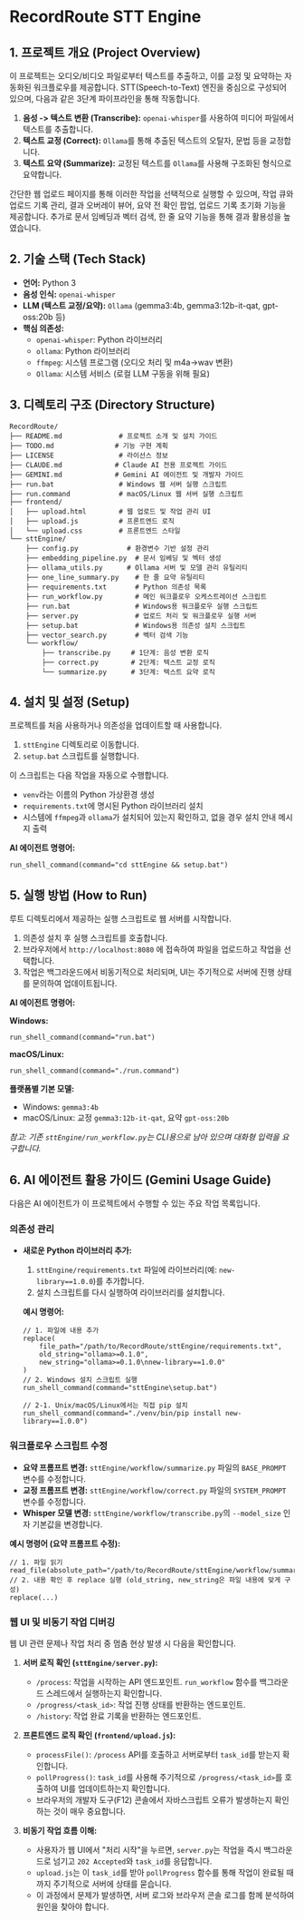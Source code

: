 # RecordRoute STT Engine

## 1. 프로젝트 개요 (Project Overview)

이 프로젝트는 오디오/비디오 파일로부터 텍스트를 추출하고, 이를 교정 및 요약하는 자동화된 워크플로우를 제공합니다. STT(Speech-to-Text) 엔진을 중심으로 구성되어 있으며, 다음과 같은 3단계 파이프라인을 통해 작동합니다.

 1.  **음성 -> 텍스트 변환 (Transcribe):** `openai-whisper`를 사용하여 미디어 파일에서 텍스트를 추출합니다.
 2.  **텍스트 교정 (Correct):** `Ollama`를 통해 추출된 텍스트의 오탈자, 문법 등을 교정합니다.
 3.  **텍스트 요약 (Summarize):** 교정된 텍스트를 `Ollama`를 사용해 구조화된 형식으로 요약합니다.

간단한 웹 업로드 페이지를 통해 이러한 작업을 선택적으로 실행할 수 있으며, 작업 큐와 업로드 기록 관리, 결과 오버레이 뷰어, 요약 전 확인 팝업, 업로드 기록 초기화 기능을 제공합니다.
추가로 문서 임베딩과 벡터 검색, 한 줄 요약 기능을 통해 결과 활용성을 높였습니다.

## 2. 기술 스택 (Tech Stack)

-   **언어:** Python 3
-   **음성 인식:** `openai-whisper`
-   **LLM (텍스트 교정/요약):** `Ollama` (gemma3:4b, gemma3:12b-it-qat, gpt-oss:20b 등)
-   **핵심 의존성:**
    -   `openai-whisper`: Python 라이브러리
    -   `ollama`: Python 라이브러리
    -   `ffmpeg`: 시스템 프로그램 (오디오 처리 및 m4a→wav 변환)
    -   `Ollama`: 시스템 서비스 (로컬 LLM 구동을 위해 필요)

## 3. 디렉토리 구조 (Directory Structure)

```
RecordRoute/
├── README.md              # 프로젝트 소개 및 설치 가이드
├── TODO.md               # 기능 구현 계획
├── LICENSE                # 라이선스 정보
├── CLAUDE.md             # Claude AI 전용 프로젝트 가이드
├── GEMINI.md             # Gemini AI 에이전트 및 개발자 가이드
├── run.bat                # Windows 웹 서버 실행 스크립트
├── run.command            # macOS/Linux 웹 서버 실행 스크립트
├── frontend/
│   ├── upload.html        # 웹 업로드 및 작업 관리 UI
│   ├── upload.js          # 프론트엔드 로직
│   └── upload.css         # 프론트엔드 스타일
└── sttEngine/
    ├── config.py            # 환경변수 기반 설정 관리
    ├── embedding_pipeline.py  # 문서 임베딩 및 벡터 생성
    ├── ollama_utils.py      # Ollama 서버 및 모델 관리 유틸리티
    ├── one_line_summary.py    # 한 줄 요약 유틸리티
    ├── requirements.txt       # Python 의존성 목록
    ├── run_workflow.py        # 메인 워크플로우 오케스트레이션 스크립트
    ├── run.bat                # Windows용 워크플로우 실행 스크립트
    ├── server.py              # 업로드 처리 및 워크플로우 실행 서버
    ├── setup.bat              # Windows용 의존성 설치 스크립트
    ├── vector_search.py       # 벡터 검색 기능
    └── workflow/
        ├── transcribe.py     # 1단계: 음성 변환 로직
        ├── correct.py        # 2단계: 텍스트 교정 로직
        └── summarize.py      # 3단계: 텍스트 요약 로직
```

## 4. 설치 및 설정 (Setup)

프로젝트를 처음 사용하거나 의존성을 업데이트할 때 사용합니다.

1.  `sttEngine` 디렉토리로 이동합니다.
2.  `setup.bat` 스크립트를 실행합니다.

이 스크립트는 다음 작업을 자동으로 수행합니다.
-   `venv`라는 이름의 Python 가상환경 생성
-   `requirements.txt`에 명시된 Python 라이브러리 설치
-   시스템에 `ffmpeg`과 `ollama`가 설치되어 있는지 확인하고, 없을 경우 설치 안내 메시지 출력

**AI 에이전트 명령어:**
```
run_shell_command(command="cd sttEngine && setup.bat")
```

## 5. 실행 방법 (How to Run)

루트 디렉토리에서 제공하는 실행 스크립트로 웹 서버를 시작합니다.

1. 의존성 설치 후 실행 스크립트를 호출합니다.
2. 브라우저에서 `http://localhost:8080` 에 접속하여 파일을 업로드하고 작업을 선택합니다.
3. 작업은 백그라운드에서 비동기적으로 처리되며, UI는 주기적으로 서버에 진행 상태를 문의하여 업데이트됩니다.

**AI 에이전트 명령어:**

**Windows:**
```
run_shell_command(command="run.bat")
```

**macOS/Linux:**
```
run_shell_command(command="./run.command")
```

**플랫폼별 기본 모델:**
- Windows: `gemma3:4b`
- macOS/Linux: 교정 `gemma3:12b-it-qat`, 요약 `gpt-oss:20b`

*참고: 기존 `sttEngine/run_workflow.py`는 CLI용으로 남아 있으며 대화형 입력을 요구합니다.*

## 6. AI 에이전트 활용 가이드 (Gemini Usage Guide)

다음은 AI 에이전트가 이 프로젝트에서 수행할 수 있는 주요 작업 목록입니다.

### 의존성 관리

-   **새로운 Python 라이브러리 추가:**
    1.  `sttEngine/requirements.txt` 파일에 라이브러리(예: `new-library==1.0.0`)를 추가합니다.
    2.  설치 스크립트를 다시 실행하여 라이브러리를 설치합니다.

    **예시 명령어:**
    ```
    // 1. 파일에 내용 추가
    replace(
        file_path="/path/to/RecordRoute/sttEngine/requirements.txt",
        old_string="ollama>=0.1.0",
        new_string="ollama>=0.1.0\nnew-library==1.0.0"
    )
    // 2. Windows 설치 스크립트 실행
    run_shell_command(command="sttEngine\setup.bat")
    
    // 2-1. Unix/macOS/Linux에서는 직접 pip 설치
    run_shell_command(command="./venv/bin/pip install new-library==1.0.0")
    ```

### 워크플로우 스크립트 수정

-   **요약 프롬프트 변경:** `sttEngine/workflow/summarize.py` 파일의 `BASE_PROMPT` 변수를 수정합니다.
-   **교정 프롬프트 변경:** `sttEngine/workflow/correct.py` 파일의 `SYSTEM_PROMPT` 변수를 수정합니다.
-   **Whisper 모델 변경:** `sttEngine/workflow/transcribe.py`의 `--model_size` 인자 기본값을 변경합니다.

**예시 명령어 (요약 프롬프트 수정):**
```
// 1. 파일 읽기
read_file(absolute_path="/path/to/RecordRoute/sttEngine/workflow/summarize.py")
// 2. 내용 확인 후 replace 실행 (old_string, new_string은 파일 내용에 맞게 구성)
replace(...)
```

### 웹 UI 및 비동기 작업 디버깅

웹 UI 관련 문제나 작업 처리 중 멈춤 현상 발생 시 다음을 확인합니다.

1.  **서버 로직 확인 (`sttEngine/server.py`):**
    -   `/process`: 작업을 시작하는 API 엔드포인트. `run_workflow` 함수를 백그라운드 스레드에서 실행하는지 확인합니다.
    -   `/progress/<task_id>`: 작업 진행 상태를 반환하는 엔드포인트.
    -   `/history`: 작업 완료 기록을 반환하는 엔드포인트.

2.  **프론트엔드 로직 확인 (`frontend/upload.js`):**
    -   `processFile()`: `/process` API를 호출하고 서버로부터 `task_id`를 받는지 확인합니다.
    -   `pollProgress()`: `task_id`를 사용해 주기적으로 `/progress/<task_id>`를 호출하여 UI를 업데이트하는지 확인합니다.
    -   브라우저의 개발자 도구(F12) 콘솔에서 자바스크립트 오류가 발생하는지 확인하는 것이 매우 중요합니다.

3.  **비동기 작업 흐름 이해:**
    -   사용자가 웹 UI에서 "처리 시작"을 누르면, `server.py`는 작업을 즉시 백그라운드로 넘기고 `202 Accepted`와 `task_id`를 응답합니다.
    -   `upload.js`는 이 `task_id`를 받아 `pollProgress` 함수를 통해 작업이 완료될 때까지 주기적으로 서버에 상태를 묻습니다.
    -   이 과정에서 문제가 발생하면, 서버 로그와 브라우저 콘솔 로그를 함께 분석하여 원인을 찾아야 합니다.
